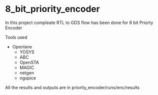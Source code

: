 # 8_bit_priority_encoder
In this project compleate RTL to GDS flow has been done for 8 bit Priorty Encoder

Tools used
- Openlane
  - YOSYS
  - ABC
  - OpenSTA
  - MAGIC
  - netgen
  - ngspice

All the results and outputs are in priority_encoder/runs/enc/results 
 
